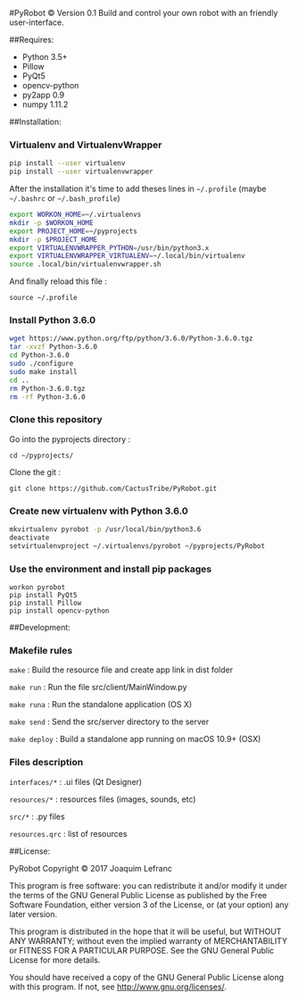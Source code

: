 #PyRobot © Version 0.1
Build and control your own robot with an friendly user-interface.

##Requires:

 - Python 3.5+
 - Pillow 
 - PyQt5 
 - opencv-python
 - py2app 0.9
 - numpy 1.11.2

##Installation:

### Virtualenv and VirtualenvWrapper

```sh
pip install --user virtualenv
pip install --user virtualenvwrapper
```

After the installation it's time to add theses lines in ```~/.profile``` (maybe ```~/.bashrc``` or ```~/.bash_profile```)

```sh
export WORKON_HOME=~/.virtualenvs
mkdir -p $WORKON_HOME
export PROJECT_HOME=~/pyprojects
mkdir -p $PROJECT_HOME
export VIRTUALENVWRAPPER_PYTHON=/usr/bin/python3.x
export VIRTUALENVWRAPPER_VIRTUALENV=~/.local/bin/virtualenv
source .local/bin/virtualenvwrapper.sh
```

And finally reload this file :

```source ~/.profile```

### Install Python 3.6.0

```sh
wget https://www.python.org/ftp/python/3.6.0/Python-3.6.0.tgz
tar -xvzf Python-3.6.0
cd Python-3.6.0
sudo ./configure
sudo make install
cd ..
rm Python-3.6.0.tgz
rm -rf Python-3.6.0
```

### Clone this repository

Go into the pyprojects directory :

```cd ~/pyprojects/```

Clone the git :

```git clone https://github.com/CactusTribe/PyRobot.git```

### Create new virtualenv with Python 3.6.0

```sh
mkvirtualenv pyrobot -p /usr/local/bin/python3.6         
deactivate
setvirtualenvproject ~/.virtualenvs/pyrobot ~/pyprojects/PyRobot
```

### Use the environment and install pip packages

```
workon pyrobot
pip install PyQt5
pip install Pillow
pip install opencv-python
```

##Development:

### Makefile rules

```make``` : Build the resource file and create app link in dist folder

```make run``` :  Run the file src/client/MainWindow.py

```make runa``` : Run the standalone application (OS X)

```make send``` : Send the src/server directory to the server

```make deploy``` : Build a standalone app running on macOS 10.9+ (OSX)

### Files description

```interfaces/*``` : .ui files (Qt Designer)

```resources/*``` : resources files (images, sounds, etc)

```src/*``` : .py files

```resources.qrc``` : list of resources

##License:

PyRobot
Copyright © 2017 Joaquim Lefranc

This program is free software: you can redistribute it and/or modify
it under the terms of the GNU General Public License as published by
the Free Software Foundation, either version 3 of the License, or
(at your option) any later version.

This program is distributed in the hope that it will be useful,
but WITHOUT ANY WARRANTY; without even the implied warranty of
MERCHANTABILITY or FITNESS FOR A PARTICULAR PURPOSE.  See the
GNU General Public License for more details.

You should have received a copy of the GNU General Public License
along with this program.  If not, see <http://www.gnu.org/licenses/>.
